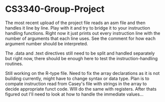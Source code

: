 # CS3340-Group-Project
The most recent upload of the project file reads an asm file and then handles it line by line. Play with it and try to bridge it to your instruction handling functions. Right now it just prints out every instruction line with the number of arguments that each line uses. See the comment for how each argument number should be interpreted.


The .data and .text directives still need to be split and handled separately but right now, there should be enough here to test the instruction-handling routines.

Still working on the R-type file. Need to fix the array declarations as it is not building currently, might have to change syntax or data type. Plan is to compate instruction read from Casey's file with strings in the array to decide appropriate funct code. WIll do the same with registers. After thats figured out I'll need to look at how to handle the immediate values...
